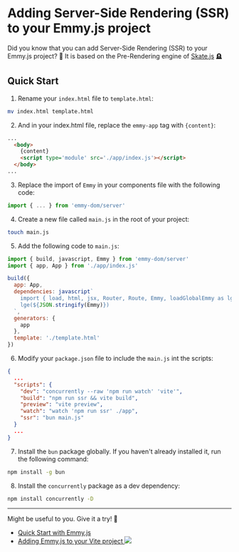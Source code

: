 # Adding Server-Side Rendering (SSR) to your Emmy.js project

Did you know that you can add Server-Side Rendering (SSR) to your Emmy.js project? 🤯
It is based on the Pre-Rendering engine of [Skate.js](https://github.com/skatejs/skatejs/tree/master/packages/ssr) 🪦

## Quick Start

1. Rename your `index.html` file to `template.html`:

```bash
mv index.html template.html
```

2. And in your index.html file, replace the `emmy-app` tag with `{content}`:

```html
...
  <body>
    {content}
    <script type='module' src='./app/index.js'></script>
  </body>
...
```

3. Replace the import of `Emmy` in your components file with the following code:

```js
import { ... } from 'emmy-dom/server'
```

4. Create a new file called `main.js` in the root of your project:

```bash
touch main.js
```

5. Add the following code to `main.js`:

```js
import { build, javascript, Emmy } from 'emmy-dom/server'
import { app, App } from './app/index.js'

build({
  app: App,
  dependencies: javascript`
    import { load, html, jsx, Router, Route, Emmy, loadGlobalEmmy as lge } from 'emmy-dom'
    lge(${JSON.stringify(Emmy)})
  `,
  generators: {
    app
  },
  template: './template.html'
})
```

6. Modify your `package.json` file to include the `main.js` int the scripts:

```json
{
  ...
  "scripts": {
    "dev": "concurrently --raw 'npm run watch' 'vite'",
    "build": "npm run ssr && vite build",
    "preview": "vite preview",
    "watch": "watch 'npm run ssr' ./app",
    "ssr": "bun main.js"
  }
  ...
}
```

7. Install the `bun` package globally. If you haven't already installed it, run the following command:

```bash
npm install -g bun
```

8. Install the `concurrently` package as a dev dependency:

```bash
npm install concurrently -D
```

<hr>
Might be useful to you. Give it a try! 🚀

- [Quick Start with Emmy.js](/documentation)
- [Adding Emmy.js to your Vite project <img class="inline h-[1.5rem]" src="https://cdn.jsdelivr.net/gh/devicons/devicon@latest/icons/vitejs/vitejs-original.svg" />](/documentation/vite)
